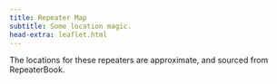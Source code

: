 ```yaml
---
title: Repeater Map
subtitle: Some location magic.
head-extra: leaflet.html
---
```


The locations for these repeaters are approximate, and sourced from RepeaterBook.

<div id="map" style="height: 730px; border-radius: 500px;"></div>

<style>
    .custom-icon {
        background-color: #165a0a;
        border-radius: 50%;
        text-align: center;
        color: white;
    }

    .icon-label {
        line-height: 25px;
        /* Match the height of the icon */
    }
</style>


<script>
var map = L.map('map').setView([47.63, -122.75], 8);

L.tileLayer('https://tile.openstreetmap.org/{z}/{x}/{y}.png', {
    maxZoom: 19,
    attribution: '&copy; <a href="http://www.openstreetmap.org/copyright">OpenStreetMap</a>'
}).addTo(map);

L.marker([47.6239004150, -122.3150024400], {icon: L.divIcon({className: 'custom-icon', html: "<div class='icon-label'>...</div>", iconSize: [25, 25]}) }).bindPopup('RR# 1 - WW7PSR (146.960)<br>RR# 2 - WW7PSR (52.870)<br>RR# 3 - WW7PSR (440.775)<br>RR# 10 - W7ACS (442.875)<br>').addTo(map);
L.marker([47.4508018500, -122.2870025600], {icon: L.divIcon({className: 'custom-icon', html: "<div class='icon-label'>...</div>", iconSize: [25, 25]}) }).bindPopup('RR# 4 - NC7G (146.660)<br>RR# 5 - WA7ST (443.100)<br>').addTo(map);
L.marker([47.7724990800, -122.9300003100], {icon: L.divIcon({className: 'custom-icon', html: "<div class='icon-label'>6</div>", iconSize: [25, 25]}) }).bindPopup('RR# 6 - K7DK (440.950)<br>').addTo(map);
L.marker([48.5833015400, -122.1449966400], {icon: L.divIcon({className: 'custom-icon', html: "<div class='icon-label'>7</div>", iconSize: [25, 25]}) }).bindPopup('RR# 7 - N7GDE (145.190)<br>').addTo(map);
L.marker([47.6031132000, -122.3187965000], {icon: L.divIcon({className: 'custom-icon', html: "<div class='icon-label'>8</div>", iconSize: [25, 25]}) }).bindPopup('RR# 8 - W7ACS (442.300)<br>').addTo(map);
L.marker([47.6043014500, -122.3300018300], {icon: L.divIcon({className: 'custom-icon', html: "<div class='icon-label'>9</div>", iconSize: [25, 25]}) }).bindPopup('RR# 9 - W7ACS (444.550)<br>').addTo(map);
L.marker([47.6510101000, -122.3893988000], {icon: L.divIcon({className: 'custom-icon', html: "<div class='icon-label'>11</div>", iconSize: [25, 25]}) }).bindPopup('RR# 11 - W7ACS (443.475)<br>').addTo(map);
L.marker([47.6901190000, -122.3177855000], {icon: L.divIcon({className: 'custom-icon', html: "<div class='icon-label'>12</div>", iconSize: [25, 25]}) }).bindPopup('RR# 12 - W7ACS (443.650)<br>').addTo(map);
L.marker([47.7719300000, -122.2810100000], {icon: L.divIcon({className: 'custom-icon', html: "<div class='icon-label'>13</div>", iconSize: [25, 25]}) }).bindPopup('RR# 13 - W7ACS (440.600)<br>').addTo(map);
L.marker([47.5209999100, -122.3430023200], {icon: L.divIcon({className: 'custom-icon', html: "<div class='icon-label'>14</div>", iconSize: [25, 25]}) }).bindPopup('RR# 14 - W7ACS (443.200)<br>').addTo(map);
L.marker([47.6299300000, -121.9500800000], {icon: L.divIcon({className: 'custom-icon', html: "<div class='icon-label'>15</div>", iconSize: [25, 25]}) }).bindPopup('RR# 15 - WA7TBP (223.960)<br>').addTo(map);
L.marker([48.1170005800, -122.7600021400], {icon: L.divIcon({className: 'custom-icon', html: "<div class='icon-label'>16</div>", iconSize: [25, 25]}) }).bindPopup('RR# 16 - W7JCR (145.150)<br>').addTo(map);
L.marker([48.0583000200, -122.6880035400], {icon: L.divIcon({className: 'custom-icon', html: "<div class='icon-label'>17</div>", iconSize: [25, 25]}) }).bindPopup('RR# 17 - AA7MI (440.725)<br>').addTo(map);
L.marker([47.0279998800, -122.8970031700], {icon: L.divIcon({className: 'custom-icon', html: "<div class='icon-label'>18</div>", iconSize: [25, 25]}) }).bindPopup('RR# 18 - NT7H (147.360)<br>').addTo(map);
L.marker([46.8429336533, -122.7643330900], {icon: L.divIcon({className: 'custom-icon', html: "<div class='icon-label'>...</div>", iconSize: [25, 25]}) }).bindPopup('RR# 19 - NT7H (224.460)<br>RR# 20 - NT7H (441.400)<br>RR# 87 - W7DK (147.380)<br>').addTo(map);
L.marker([47.5683670000, -122.2207290000], {icon: L.divIcon({className: 'custom-icon', html: "<div class='icon-label'>...</div>", iconSize: [25, 25]}) }).bindPopup('RR# 21 - W7MIR (147.160)<br>RR# 22 - W7MIR (440.150)<br>').addTo(map);
L.marker([47.6445007300, -122.6949996900], {icon: L.divIcon({className: 'custom-icon', html: "<div class='icon-label'>23</div>", iconSize: [25, 25]}) }).bindPopup('RR# 23 - KC7Z (444.075)<br>').addTo(map);
L.marker([48.2125015300, -122.7050018300], {icon: L.divIcon({className: 'custom-icon', html: "<div class='icon-label'>24</div>", iconSize: [25, 25]}) }).bindPopup('RR# 24 - W7AVM (146.860)<br>').addTo(map);
L.marker([48.0982722000, -122.5731977000], {icon: L.divIcon({className: 'custom-icon', html: "<div class='icon-label'>25</div>", iconSize: [25, 25]}) }).bindPopup('RR# 25 - N7KN (441.425)<br>').addTo(map);
L.marker([47.6324996900, -122.3560028100], {icon: L.divIcon({className: 'custom-icon', html: "<div class='icon-label'>26</div>", iconSize: [25, 25]}) }).bindPopup('RR# 26 - WW7SEA (444.700)<br>').addTo(map);
L.marker([47.7622489900, -122.3494988000], {icon: L.divIcon({className: 'custom-icon', html: "<div class='icon-label'>...</div>", iconSize: [25, 25]}) }).bindPopup('RR# 27 - W7AUX (442.825)<br>RR# 28 - W7AUX (440.300)<br>RR# 29 - W7AUX (224.020)<br>').addTo(map);
L.marker([47.5038986200, -121.9759979200], {icon: L.divIcon({className: 'custom-icon', html: "<div class='icon-label'>...</div>", iconSize: [25, 25]}) }).bindPopup('RR# 30 - K7NWS (145.330)<br>RR# 31 - K7NWS (224.340)<br>RR# 32 - K7NWS (442.075)<br>').addTo(map);
L.marker([47.6884994500, -122.1559982300], {icon: L.divIcon({className: 'custom-icon', html: "<div class='icon-label'>...</div>", iconSize: [25, 25]}) }).bindPopup('RR# 33 - K7LWH (53.170)<br>RR# 34 - K7LWH (145.490)<br>').addTo(map);
L.marker([47.6814994800, -122.2089996300], {icon: L.divIcon({className: 'custom-icon', html: "<div class='icon-label'>...</div>", iconSize: [25, 25]}) }).bindPopup('RR# 35 - K7LWH (224.360)<br>RR# 36 - K7LWH (441.075)<br>').addTo(map);
L.marker([47.8566093400, -122.2836761500], {icon: L.divIcon({className: 'custom-icon', html: "<div class='icon-label'>37</div>", iconSize: [25, 25]}) }).bindPopup('RR# 37 - W7FLY (443.925)<br>').addTo(map);
L.marker([47.7376770000, -122.2307900000], {icon: L.divIcon({className: 'custom-icon', html: "<div class='icon-label'>38</div>", iconSize: [25, 25]}) }).bindPopup('RR# 38 - NE7MC (442.000)<br>').addTo(map);
L.marker([47.4896147000, -121.9579761000], {icon: L.divIcon({className: 'custom-icon', html: "<div class='icon-label'>39</div>", iconSize: [25, 25]}) }).bindPopup('RR# 39 - WW7STR (146.875)<br>').addTo(map);
L.marker([47.5403984267, -122.0992846800], {icon: L.divIcon({className: 'custom-icon', html: "<div class='icon-label'>...</div>", iconSize: [25, 25]}) }).bindPopup('RR# 40 - WW7STR (224.440)<br>RR# 41 - WW7STR (441.550)<br>RR# 95 - W7RNK (147.995)<br>').addTo(map);
L.marker([47.4883679340, -121.9470088800], {icon: L.divIcon({className: 'custom-icon', html: "<div class='icon-label'>...</div>", iconSize: [25, 25]}) }).bindPopup('RR# 42 - WW7STR (443.050)<br>RR# 71 - K7LED (146.820)<br>RR# 72 - K7LED (224.120)<br>RR# 73 - WA7HJR (444.650)<br>RR# 74 - KB7CNN (1292.200)<br>').addTo(map);
L.marker([47.5559005700, -122.1159973100], {icon: L.divIcon({className: 'custom-icon', html: "<div class='icon-label'>43</div>", iconSize: [25, 25]}) }).bindPopup('RR# 43 - WW7STR (927.2125)<br>').addTo(map);
L.marker([47.0530272050, -122.2944118600], {icon: L.divIcon({className: 'custom-icon', html: "<div class='icon-label'>...</div>", iconSize: [25, 25]}) }).bindPopup('RR# 44 - N3KPU (145.230)<br>RR# 68 - W7EAT (224.180)<br>').addTo(map);
L.marker([47.1091003400, -122.5530014000], {icon: L.divIcon({className: 'custom-icon', html: "<div class='icon-label'>45</div>", iconSize: [25, 25]}) }).bindPopup('RR# 45 - KE7YYD (442.750)<br>').addTo(map);
L.marker([47.3946000000, -122.5966000000], {icon: L.divIcon({className: 'custom-icon', html: "<div class='icon-label'>46</div>", iconSize: [25, 25]}) }).bindPopup('RR# 46 - W7TJL (224.200)<br>').addTo(map);
L.marker([47.3222999600, -122.3130035400], {icon: L.divIcon({className: 'custom-icon', html: "<div class='icon-label'>...</div>", iconSize: [25, 25]}) }).bindPopup('RR# 47 - WA7FW (147.040)<br>RR# 48 - WA7FW (146.760)<br>RR# 49 - WA7FW (442.950)<br>').addTo(map);
L.marker([47.2774009700, -122.2919998200], {icon: L.divIcon({className: 'custom-icon', html: "<div class='icon-label'>50</div>", iconSize: [25, 25]}) }).bindPopup('RR# 50 - WA7FW (442.925)<br>').addTo(map);
L.marker([47.3062355469, -122.3230332117], {icon: L.divIcon({className: 'custom-icon', html: "<div class='icon-label'>...</div>", iconSize: [25, 25]}) }).bindPopup('RR# 51 - WA7FW (146.840)<br>RR# 52 - WA7FW (443.850)<br>RR# 53 - WA7FW (1290.100)<br>').addTo(map);
L.marker([48.6777000400, -122.8315010050], {icon: L.divIcon({className: 'custom-icon', html: "<div class='icon-label'>...</div>", iconSize: [25, 25]}) }).bindPopup('RR# 54 - K7SKW (146.740)<br>RR# 55 - K7SKW (444.050)<br>RR# 83 - WA6MPG (224.540)<br>RR# 84 - N7JN (224.480)<br>').addTo(map);
L.marker([48.7821006800, -122.3700027500], {icon: L.divIcon({className: 'custom-icon', html: "<div class='icon-label'>56</div>", iconSize: [25, 25]}) }).bindPopup('RR# 56 - K7SKW (443.750)<br>').addTo(map);
L.marker([48.8017997750, -122.4614982650], {icon: L.divIcon({className: 'custom-icon', html: "<div class='icon-label'>...</div>", iconSize: [25, 25]}) }).bindPopup('RR# 57 - K7SKW (147.160)<br>RR# 58 - K7SKW (443.650)<br>').addTo(map);
L.marker([47.3910700000, -122.6079000000], {icon: L.divIcon({className: 'custom-icon', html: "<div class='icon-label'>59</div>", iconSize: [25, 25]}) }).bindPopup('RR# 59 - KA7EOC (145.350)<br>').addTo(map);
L.marker([47.2150993300, -123.1009979200], {icon: L.divIcon({className: 'custom-icon', html: "<div class='icon-label'>...</div>", iconSize: [25, 25]}) }).bindPopup('RR# 60 - N7SK (146.720)<br>RR# 61 - N7SK (443.250)<br>RR# 62 - N7SK (927.4125)<br>').addTo(map);
L.marker([47.9979496000, -122.1944999650], {icon: L.divIcon({className: 'custom-icon', html: "<div class='icon-label'>...</div>", iconSize: [25, 25]}) }).bindPopup('RR# 63 - WA7LAW (147.180)<br>RR# 64 - WA7LAW (444.575)<br>').addTo(map);
L.marker([47.3866150000, -122.8609950000], {icon: L.divIcon({className: 'custom-icon', html: "<div class='icon-label'>...</div>", iconSize: [25, 25]}) }).bindPopup('RR# 65 - NM7E (145.170)<br>RR# 66 - NM7E (224.260)<br>').addTo(map);
L.marker([46.8431010000, -122.3149560000], {icon: L.divIcon({className: 'custom-icon', html: "<div class='icon-label'>...</div>", iconSize: [25, 25]}) }).bindPopup('RR# 67 - W7EAT (146.700)<br>RR# 69 - W7EAT (442.725)<br>').addTo(map);
L.marker([47.1997985800, -121.7559967000], {icon: L.divIcon({className: 'custom-icon', html: "<div class='icon-label'>70</div>", iconSize: [25, 25]}) }).bindPopup('RR# 70 - W7AAO (145.370)<br>').addTo(map);
L.marker([47.6557998700, -122.5479965200], {icon: L.divIcon({className: 'custom-icon', html: "<div class='icon-label'>...</div>", iconSize: [25, 25]}) }).bindPopup('RR# 75 - W7NPC (444.475)<br>RR# 76 - W7NPC (444.5625)<br>RR# 77 - W7NPC (1290.500)<br>').addTo(map);
L.marker([48.0794982900, -123.1019973800], {icon: L.divIcon({className: 'custom-icon', html: "<div class='icon-label'>78</div>", iconSize: [25, 25]}) }).bindPopup('RR# 78 - K6MBY (444.900)<br>').addTo(map);
L.marker([48.0781400000, -123.4120700000], {icon: L.divIcon({className: 'custom-icon', html: "<div class='icon-label'>79</div>", iconSize: [25, 25]}) }).bindPopup('RR# 79 - WF7W (145.130)<br>').addTo(map);
L.marker([48.0069007900, -122.9710006700], {icon: L.divIcon({className: 'custom-icon', html: "<div class='icon-label'>80</div>", iconSize: [25, 25]}) }).bindPopup('RR# 80 - KC7EQO (442.100)<br>').addTo(map);
L.marker([48.1442985500, -123.6750030500], {icon: L.divIcon({className: 'custom-icon', html: "<div class='icon-label'>81</div>", iconSize: [25, 25]}) }).bindPopup('RR# 81 - W7FEL (146.760)<br>').addTo(map);
L.marker([47.7565994300, -122.2809982300], {icon: L.divIcon({className: 'custom-icon', html: "<div class='icon-label'>82</div>", iconSize: [25, 25]}) }).bindPopup('RR# 82 - WA7FUS (224.220)<br>').addTo(map);
L.marker([47.2528991700, -122.4440002400], {icon: L.divIcon({className: 'custom-icon', html: "<div class='icon-label'>...</div>", iconSize: [25, 25]}) }).bindPopup('RR# 85 - W7DK (147.280)<br>RR# 86 - W7DK (440.625)<br>').addTo(map);
L.marker([47.2794449000, -122.5123217000], {icon: L.divIcon({className: 'custom-icon', html: "<div class='icon-label'>88</div>", iconSize: [25, 25]}) }).bindPopup('RR# 88 - W7TED (442.450)<br>').addTo(map);
L.marker([46.4879350000, -123.2161347000], {icon: L.divIcon({className: 'custom-icon', html: "<div class='icon-label'>89</div>", iconSize: [25, 25]}) }).bindPopup('RR# 89 - K7CH (52.930)<br>').addTo(map);
L.marker([47.3125800000, -123.3725683000], {icon: L.divIcon({className: 'custom-icon', html: "<div class='icon-label'>90</div>", iconSize: [25, 25]}) }).bindPopup('RR# 90 - K7CH (53.030)<br>').addTo(map);
L.marker([47.0042643000, -122.5398460000], {icon: L.divIcon({className: 'custom-icon', html: "<div class='icon-label'>91</div>", iconSize: [25, 25]}) }).bindPopup('RR# 91 - WA7ROY (444.175)<br>').addTo(map);
L.marker([47.2211990400, -121.8509979200], {icon: L.divIcon({className: 'custom-icon', html: "<div class='icon-label'>92</div>", iconSize: [25, 25]}) }).bindPopup('RR# 92 - N7OEP (53.330)<br>').addTo(map);
L.marker([47.2042999300, -121.9919967700], {icon: L.divIcon({className: 'custom-icon', html: "<div class='icon-label'>...</div>", iconSize: [25, 25]}) }).bindPopup('RR# 93 - N7OEP (440.075)<br>RR# 94 - N7OEP (443.175)<br>').addTo(map);
L.marker([47.5404497750, -122.3781309250], {icon: L.divIcon({className: 'custom-icon', html: "<div class='icon-label'>...</div>", iconSize: [25, 25]}) }).bindPopup('RR# 96 - W7AW (53.290)<br>RR# 97 - W7AW (145.130)<br>RR# 98 - W7AW (440.975)<br>RR# 99 - W7AW (441.800)<br>').addTo(map);
L.marker([48.5603981000, -123.1200027500], {icon: L.divIcon({className: 'custom-icon', html: "<div class='icon-label'>100</div>", iconSize: [25, 25]}) }).bindPopup('RR# 100 - N7JN (146.700)<br>').addTo(map);
L.marker([48.5343017600, -123.0169982900], {icon: L.divIcon({className: 'custom-icon', html: "<div class='icon-label'>...</div>", iconSize: [25, 25]}) }).bindPopup('RR# 101 - N7JN (145.250)<br>RR# 102 - N7JN (442.4625)<br>').addTo(map);
L.marker([48.2249984700, -122.5000000000], {icon: L.divIcon({className: 'custom-icon', html: "<div class='icon-label'>...</div>", iconSize: [25, 25]}) }).bindPopup('RR# 103 - W7PIG (147.360)<br>RR# 104 - W7PIG (441.050)<br>').addTo(map);
L.marker([46.9753990200, -123.8160018900], {icon: L.divIcon({className: 'custom-icon', html: "<div class='icon-label'>105</div>", iconSize: [25, 25]}) }).bindPopup('RR# 105 - W7ZA (147.160)<br>').addTo(map);
L.marker([47.4128990200, -123.8799972500], {icon: L.divIcon({className: 'custom-icon', html: "<div class='icon-label'>106</div>", iconSize: [25, 25]}) }).bindPopup('RR# 106 - W7ZA (146.900)<br>').addTo(map);
L.marker([46.9730987500, -123.1350021400], {icon: L.divIcon({className: 'custom-icon', html: "<div class='icon-label'>107</div>", iconSize: [25, 25]}) }).bindPopup('RR# 107 - K7CPR (145.470)<br>').addTo(map);
L.marker([48.6883764275, -122.3612499225], {icon: L.divIcon({className: 'custom-icon', html: "<div class='icon-label'>...</div>", iconSize: [25, 25]}) }).bindPopup('RR# 108 - W7ECG (146.450)<br>RR# 109 - W7ECG (224.160)<br>RR# 110 - W7ECG (440.475)<br>RR# 112 - W7ECG (442.250)<br>').addTo(map);
L.marker([48.8614073000, -122.6178286100], {icon: L.divIcon({className: 'custom-icon', html: "<div class='icon-label'>...</div>", iconSize: [25, 25]}) }).bindPopup('RR# 111 - W7ECG (440.7375)<br>RR# 113 - W7ECG (442.825)<br>').addTo(map);
L.marker([48.7361205700, -122.4810043900], {icon: L.divIcon({className: 'custom-icon', html: "<div class='icon-label'>114</div>", iconSize: [25, 25]}) }).bindPopup('RR# 114 - W7BFD (442.300)<br>').addTo(map);
L.marker([47.8614800000, -122.2837100000], {icon: L.divIcon({className: 'custom-icon', html: "<div class='icon-label'>115</div>", iconSize: [25, 25]}) }).bindPopup('RR# 115 - WA7DEM (146.780)<br>').addTo(map);
L.marker([48.1200000000, -122.2400000000], {icon: L.divIcon({className: 'custom-icon', html: "<div class='icon-label'>...</div>", iconSize: [25, 25]}) }).bindPopup('RR# 116 - WA7DEM (224.380)<br>RR# 122 - K7MLR (444.200)<br>').addTo(map);
L.marker([47.8329000000, -122.1239700000], {icon: L.divIcon({className: 'custom-icon', html: "<div class='icon-label'>117</div>", iconSize: [25, 25]}) }).bindPopup('RR# 117 - WA7DEM (442.975)<br>').addTo(map);
L.marker([47.7976000000, -122.3124000000], {icon: L.divIcon({className: 'custom-icon', html: "<div class='icon-label'>118</div>", iconSize: [25, 25]}) }).bindPopup('RR# 118 - WA7DEM (443.725)<br>').addTo(map);
L.marker([48.1369500000, -121.9814000000], {icon: L.divIcon({className: 'custom-icon', html: "<div class='icon-label'>119</div>", iconSize: [25, 25]}) }).bindPopup('RR# 119 - WA7DEM (146.92)<br>').addTo(map);
L.marker([47.8035000000, -122.3346000000], {icon: L.divIcon({className: 'custom-icon', html: "<div class='icon-label'>120</div>", iconSize: [25, 25]}) }).bindPopup('RR# 120 - WA7DEM (444.025)<br>').addTo(map);
L.marker([48.2494400000, -121.5694900000], {icon: L.divIcon({className: 'custom-icon', html: "<div class='icon-label'>121</div>", iconSize: [25, 25]}) }).bindPopup('RR# 121 - WA7DEM (444.300)<br>').addTo(map);

</script>
